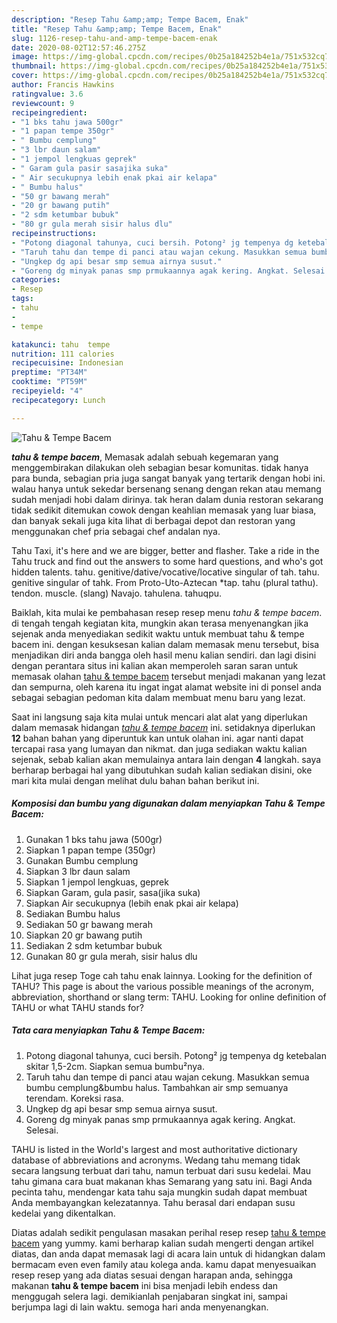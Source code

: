 ```yaml
---
description: "Resep Tahu &amp;amp; Tempe Bacem, Enak"
title: "Resep Tahu &amp;amp; Tempe Bacem, Enak"
slug: 1126-resep-tahu-and-amp-tempe-bacem-enak
date: 2020-08-02T12:57:46.275Z
image: https://img-global.cpcdn.com/recipes/0b25a184252b4e1a/751x532cq70/tahu-tempe-bacem-foto-resep-utama.jpg
thumbnail: https://img-global.cpcdn.com/recipes/0b25a184252b4e1a/751x532cq70/tahu-tempe-bacem-foto-resep-utama.jpg
cover: https://img-global.cpcdn.com/recipes/0b25a184252b4e1a/751x532cq70/tahu-tempe-bacem-foto-resep-utama.jpg
author: Francis Hawkins
ratingvalue: 3.6
reviewcount: 9
recipeingredient:
- "1 bks tahu jawa 500gr"
- "1 papan tempe 350gr"
- " Bumbu cemplung"
- "3 lbr daun salam"
- "1 jempol lengkuas geprek"
- " Garam gula pasir sasajika suka"
- " Air secukupnya lebih enak pkai air kelapa"
- " Bumbu halus"
- "50 gr bawang merah"
- "20 gr bawang putih"
- "2 sdm ketumbar bubuk"
- "80 gr gula merah sisir halus dlu"
recipeinstructions:
- "Potong diagonal tahunya, cuci bersih. Potong² jg tempenya dg ketebalan skitar 1,5-2cm. Siapkan semua bumbu²nya."
- "Taruh tahu dan tempe di panci atau wajan cekung. Masukkan semua bumbu cemplung&amp;bumbu halus. Tambahkan air smp semuanya terendam. Koreksi rasa."
- "Ungkep dg api besar smp semua airnya susut."
- "Goreng dg minyak panas smp prmukaannya agak kering. Angkat. Selesai."
categories:
- Resep
tags:
- tahu
- 
- tempe

katakunci: tahu  tempe 
nutrition: 111 calories
recipecuisine: Indonesian
preptime: "PT34M"
cooktime: "PT59M"
recipeyield: "4"
recipecategory: Lunch

---
```



![Tahu &amp; Tempe Bacem](https://img-global.cpcdn.com/recipes/0b25a184252b4e1a/751x532cq70/tahu-tempe-bacem-foto-resep-utama.jpg)

<b><i>tahu &amp; tempe bacem</i></b>, Memasak adalah sebuah kegemaran yang menggembirakan dilakukan oleh sebagian besar komunitas. tidak hanya para bunda, sebagian pria juga sangat banyak yang tertarik dengan hobi ini. walau hanya untuk sekedar bersenang senang dengan rekan atau memang sudah menjadi hobi dalam dirinya. tak heran dalam dunia restoran sekarang tidak sedikit ditemukan cowok dengan keahlian memasak yang luar biasa, dan banyak sekali juga kita lihat di berbagai depot dan restoran yang menggunakan chef pria sebagai chef andalan nya.

Tahu Taxi, it&#39;s here and we are bigger, better and flasher. Take a ride in the Tahu truck and find out the answers to some hard questions, and who&#39;s got hidden talents. tahu. genitive/dative/vocative/locative singular of tah. tahu. genitive singular of tahk. From Proto-Uto-Aztecan *tap. tahu (plural tathu). tendon. muscle. (slang) Navajo. tahulena. tahuqpu.

Baiklah, kita mulai ke pembahasan resep resep menu <i>tahu &amp; tempe bacem</i>. di tengah tengah kegiatan kita, mungkin akan terasa menyenangkan jika sejenak anda menyediakan sedikit waktu untuk membuat tahu &amp; tempe bacem ini. dengan kesuksesan kalian dalam memasak menu tersebut, bisa menjadikan diri anda bangga oleh hasil menu kalian sendiri. dan lagi disini dengan perantara situs ini kalian akan memperoleh saran saran untuk memasak olahan <u>tahu &amp; tempe bacem</u> tersebut menjadi makanan yang lezat dan sempurna, oleh karena itu ingat ingat alamat website ini di ponsel anda sebagai sebagian pedoman kita dalam membuat menu baru yang lezat.


Saat ini langsung saja kita mulai untuk mencari alat alat yang diperlukan dalam memasak hidangan <u><i>tahu &amp; tempe bacem</i></u> ini. setidaknya diperlukan <b>12</b> bahan bahan yang diperuntuk kan untuk olahan ini. agar nanti dapat tercapai rasa yang lumayan dan nikmat. dan juga sediakan waktu kalian sejenak, sebab kalian akan memulainya antara lain dengan <b>4</b> langkah. saya berharap berbagai hal yang dibutuhkan sudah kalian sediakan disini, oke mari kita mulai dengan melihat dulu bahan bahan berikut ini.

<!--inarticleads1-->

##### Komposisi dan bumbu yang digunakan dalam menyiapkan Tahu &amp; Tempe Bacem:

1. Gunakan 1 bks tahu jawa (500gr)
1. Siapkan 1 papan tempe (350gr)
1. Gunakan  Bumbu cemplung
1. Siapkan 3 lbr daun salam
1. Siapkan 1 jempol lengkuas, geprek
1. Siapkan  Garam, gula pasir, sasa(jika suka)
1. Siapkan  Air secukupnya (lebih enak pkai air kelapa)
1. Sediakan  Bumbu halus
1. Sediakan 50 gr bawang merah
1. Siapkan 20 gr bawang putih
1. Sediakan 2 sdm ketumbar bubuk
1. Gunakan 80 gr gula merah, sisir halus dlu


Lihat juga resep Toge cah tahu enak lainnya. Looking for the definition of TAHU? This page is about the various possible meanings of the acronym, abbreviation, shorthand or slang term: TAHU. Looking for online definition of TAHU or what TAHU stands for? 

<!--inarticleads2-->

##### Tata cara menyiapkan Tahu &amp; Tempe Bacem:

1. Potong diagonal tahunya, cuci bersih. Potong² jg tempenya dg ketebalan skitar 1,5-2cm. Siapkan semua bumbu²nya.
1. Taruh tahu dan tempe di panci atau wajan cekung. Masukkan semua bumbu cemplung&amp;bumbu halus. Tambahkan air smp semuanya terendam. Koreksi rasa.
1. Ungkep dg api besar smp semua airnya susut.
1. Goreng dg minyak panas smp prmukaannya agak kering. Angkat. Selesai.


TAHU is listed in the World&#39;s largest and most authoritative dictionary database of abbreviations and acronyms. Wedang tahu memang tidak secara langsung terbuat dari tahu, namun terbuat dari susu kedelai. Mau tahu gimana cara buat makanan khas Semarang yang satu ini. Bagi Anda pecinta tahu, mendengar kata tahu saja mungkin sudah dapat membuat Anda membayangkan kelezatannya. Tahu berasal dari endapan susu kedelai yang dikentalkan. 

Diatas adalah sedikit pengulasan masakan perihal resep resep <u>tahu &amp; tempe bacem</u> yang yummy. kami berharap kalian sudah mengerti dengan artikel diatas, dan anda dapat memasak lagi di acara lain untuk di hidangkan dalam bermacam even even family atau kolega anda. kamu dapat menyesuaikan resep resep yang ada diatas sesuai dengan harapan anda, sehingga makanan <b>tahu &amp; tempe bacem</b> ini bisa menjadi lebih endess dan menggugah selera lagi. demikianlah penjabaran singkat ini, sampai berjumpa lagi di lain waktu. semoga hari anda menyenangkan.
